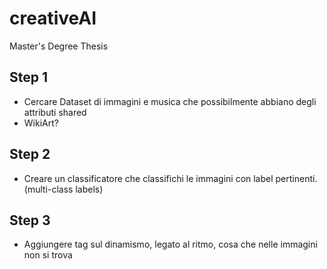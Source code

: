 # creativeAI
Master's Degree Thesis

## Step 1
- Cercare Dataset di immagini e musica che possibilmente abbiano degli attributi shared
- WikiArt?

## Step 2
- Creare un classificatore che classifichi le immagini con label pertinenti. (multi-class labels)

## Step 3 
- Aggiungere tag sul dinamismo, legato al ritmo, cosa che nelle immagini non si trova
